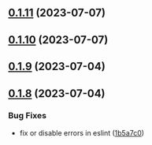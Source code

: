## [0.1.11](https://git.lumeweb.com/LumeWeb/relay-cfg/compare/v0.1.10...v0.1.11) (2023-07-07)

## [0.1.10](https://git.lumeweb.com/LumeWeb/relay-cfg/compare/v0.1.9...v0.1.10) (2023-07-07)

## [0.1.9](https://git.lumeweb.com/LumeWeb/relay-cfg/compare/v0.1.8...v0.1.9) (2023-07-04)

## [0.1.8](https://git.lumeweb.com/LumeWeb/relay-cfg/compare/v0.1.7...v0.1.8) (2023-07-04)


### Bug Fixes

* fix or disable errors in eslint ([1b5a7c0](https://git.lumeweb.com/LumeWeb/relay-cfg/commit/1b5a7c0605e2dcda3f379c0b61baccf0a3dfc257))
